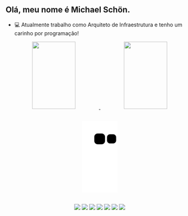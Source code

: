## Olá, meu nome é Michael Schön.

- 💻 Atualmente trabalho como Arquiteto de Infraestrutura e tenho um carinho por programação!

<div align="center">
  
  <a href="https://github.com/michaelschon" onmouseover="this.style.textDecoration='none'">
    <img height="180em" width="48%" src="https://github-readme-stats.vercel.app/api?username=michaelschon&show_icons=true&theme=omni&include_all_commits=true&count_private=true" />
    <img height="180em" width="48%" src="https://github-readme-stats.vercel.app/api/top-langs/?username=michaelschon&layout=compact&langs_count=7&theme=omni" />
  </a>
  
##
  
  <img align="center" src="https://github.com/michaelschon/michaelschon/blob/output/github-contribution-grid-snake.svg" />
    
</div> 

##

<div align="center">
     
  <a href="https://www.instagram.com/michael_schon/" target="_blank"><img src="https://img.shields.io/badge/-Instagram-%23E4405F?style=for-the-badge&logo=instagram&logoColor=white" target="_blank"></a>
  <a href="https://www.linkedin.com/in/michael-sch%C3%B6n-76251889/" target="_blank"><img src="https://img.shields.io/badge/-LinkedIn-%230077B5?style=for-the-badge&logo=linkedin&logoColor=white" target="_blank"></a>
  <a href="https://www.youtube.com/channel/UCseFfGsDk8OKlWYZPrL5fRA" target="_blank"><img src="https://img.shields.io/badge/YouTube-FF0000?style=for-the-badge&logo=youtube&logoColor=white" target="_blank"></a>
  <a href="https://www.facebook.com/mihschon" target="_blank"><img src="https://img.shields.io/badge/Facebook-1877F2?style=for-the-badge&logo=facebook&logoColor=white" target="_blank"></a>
  <a href="https://web.whatsapp.com/send?phone=5519999222004" target="_blank"><img src="https://img.shields.io/badge/WhatsApp-25D366?style=for-the-badge&logo=whatsapp&logoColor=white" target="_blank"></a>
  <a href="https://www.python.org/" target="_blank"><img src="https://img.shields.io/badge/Python-3776AB?style=for-the-badge&logo=python&logoColor=white" target="_blank"></a>
  <a href="https://getfedora.org/" target="_blank"><img src="https://img.shields.io/badge/Fedora-294172?style=for-the-badge&logo=fedora&logoColor=white" target="_blank"></a>
       
</div>

  <!-- 
  <a href="https://www.redhat.com/pt-br" target="_blank"><img src="https://img.shields.io/badge/Red%20Hat-EE0000?style=for-the-badge&logo=redhat&logoColor=white" target="_blank"></a>
<a href="" target="_blank"><img src="" target="_blank"></a>
  <a href="" target="_blank"><img src="" target="_blank"></a>
  -->
